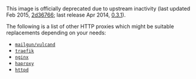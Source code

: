 This image is officially deprecated due to upstream inactivity (last updated Feb 2015, [2d36766](https://github.com/hipache/hipache/commit/2d3676638f8b4b1758d70a8dffde1bef88eacf32); last release Apr 2014, [0.3.1](https://github.com/hipache/hipache/releases/tag/0.3.1)).

The following is a list of other HTTP proxies which might be suitable replacements depending on your needs:

-	[`mailgun/vulcand`](https://hub.docker.com/r/mailgun/vulcand/)
-	[`traefik`](https://hub.docker.com/_/traefik/)
-	[`nginx`](https://hub.docker.com/_/nginx/)
-	[`haproxy`](https://hub.docker.com/_/haproxy/)
-	[`httpd`](https://hub.docker.com/_/httpd/)
